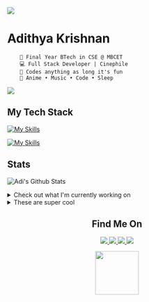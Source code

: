 <img src="https://user-images.githubusercontent.com/73097560/115834477-dbab4500-a447-11eb-908a-139a6edaec5c.gif"/>



<div>
    
# Adithya Krishnan 

```
    💼 Final Year BTech in CSE @ MBCET 
    💻 Full Stack Developer | Cinephile
    🐍 Codes anything as long it's fun
    💫 Anime • Music • Code • Sleep 
```
<img src="https://user-images.githubusercontent.com/73097560/115834477-dbab4500-a447-11eb-908a-139a6edaec5c.gif"/>

</div>

## My Tech Stack

[![My Skills](https://skillicons.dev/icons?i=next,angular,react,electron,dotnet,tauri,flutter,tailwind,kotlin&theme=light)](https://github.com/fal3n-4ngel/)

[![My Skills](https://skillicons.dev/icons?i=java,python,c,cs,typescript,js,firebase,mongodb,mysql&theme=light)](https://github.com/fal3n-4ngel/)

## Stats

 ![Adi's Github Stats](https://github-readme-stats.vercel.app/api?username=fal3n-4ngel&count_private=true&show_icons=true)

<details>
  <summary>Check out what I'm currently working on</summary>
  
  - [fal3n-4ngel/ollama-chat](https://github.com/fal3n-4ngel/ollama-chat) -  (1 day ago)
  - [fal3n-4ngel/dotfiles](https://github.com/fal3n-4ngel/dotfiles) - Dotfiles of my NixOS system. (2 days ago)
  - [fal3n-4ngel/SOYO](https://github.com/fal3n-4ngel/SOYO) - SOYO - Stream Own Your Own || Effortlessly stream files from your local system via local network and enjoy your personal collection anywhere in your home. (2 days ago)
  - [Chackoz/Flashdrive](https://github.com/Chackoz/Flashdrive) - What&#39;s Flash Drive? a place where dumb projects meets professional display. (2 weeks ago)
  - [Deflated-Pappadam/gamior](https://github.com/Deflated-Pappadam/gamior) -  (2 weeks ago)
</details>

<details>
  <summary>These are super cool</summary>
  
  - [sdras/awesome-actions](https://github.com/sdras/awesome-actions) - A curated list of awesome actions to use on GitHub (2 days ago)
  - [AarhamH/chamber](https://github.com/AarhamH/chamber) - Small, performant, and ergonomic audio library built with Tauri (1 week ago)
  - [fal3n-4ngel/Sklauncher-Arch](https://github.com/fal3n-4ngel/Sklauncher-Arch) - How to download and install SKLauncher Minecraft in Arch Linux (1 week ago)
  - [richards199999/Thinking-Claude](https://github.com/richards199999/Thinking-Claude) - Let your Claude able to think (1 week ago)
  - [cassidoo/getting-a-gig](https://github.com/cassidoo/getting-a-gig) - Guide for getting a gig as a tech student. (1 week ago)
</details>


<p align="center">
<h2 align='center'> Find Me On </h2>
</p>
<p align="center"> 
  <a href="https://twitter.com/fal3n_4ngel" target="_blank">
  <img src='https://img.shields.io/badge/Twitter-1DA1F2?style=for-the-badge&logo=twitter&logoColor=white'>
  </a>
  
  <a href="https://www.linkedin.com/in/fal3n-4ngel/" target="_blank">
  <img src='https://img.shields.io/badge/LinkedIn-0077B5?style=for-the-badge&logo=linkedin&logoColor=white'>
   </a>
  
  <a href="https://github.com/fal3n-4ngel/" target="_blank">
  <img src='https://img.shields.io/badge/GitHub-100000?style=for-the-badge&logo=github&logoColor=white'>
  </a>
  <a href="https://g.dev/fal3n-4ngel" target="_blank">
  <img src='https://img.shields.io/badge/google%20developers-3DDC84?style=for-the-badge&logo=android&logoColor=white'>
  </a>
</p>




<p align="center">
<img
    width="100"
    src="https://media1.giphy.com/media/3o7WIx7urV838kHFzW/giphy.gif"
  />
</p>






